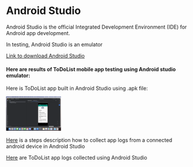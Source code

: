 # Android Studio

Android Studio is the official Integrated Development Environment (IDE) for Android app development. 

In testing, Android Studio is an emulator 

<a href="https://developer.android.com/studio" target="_blank">Link to download Android Studio</a>

#### Here are results of ToDoList mobile app testing using Android studio emulator:

Here is ToDoList app built in Android Studio using .apk file:

<div>
<a href="https://github.com/DariaMartinovskaya/Android_Studio/blob/main/Android_Studio_ToDoList_App_apk.png" target="_blank" rel="noreferrer"><img src="https://github.com/DariaMartinovskaya/Android_Studio/blob/main/Android_Studio_ToDoList_App_apk.png" alt="ToDoListapp" width="150"></a>

<a href="https://github.com/DariaMartinovskaya/Android_Studio/blob/main/App%20logs%20in%20Android%20Studio.md" target="_blank">Here</a> is a steps description how to collect app logs from a connected android device in Android Studio

<a href="https://github.com/DariaMartinovskaya/Android_Studio/blob/main/ToDoList_logs.txt" target="_blank">Here</a> are ToDoList app logs collected using Android Studio
